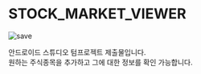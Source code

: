 # STOCK_MARKET_VIEWER
![save](https://user-images.githubusercontent.com/31213158/122082989-6f433580-ce3b-11eb-95c3-06761b4d2f37.png)  

안드로이드 스튜디오 텀프로젝트 제출물입니다.  
원하는 주식종목을 추가하고 그에 대한 정보를 확인 가능합니다.
